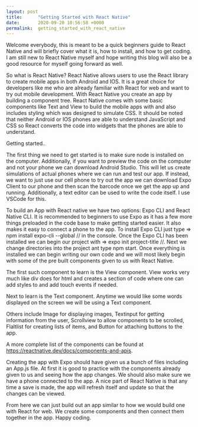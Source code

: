 ```yaml
---
layout: post
title:      "Getting Started with React Native"
date:       2020-09-20 10:56:58 +0000
permalink:  getting_started_with_react_native
---
```



Welcome everybody, this is meant to be a quick beginners guide to React Native and will briefly cover what it is, how to install, and how to get coding. I am still new to React Native myself and hope writing this blog will also be a good resource for myself going forward as well.

So what is React Native? React Native allows users to use the React library to create mobile apps in both Android and IOS. It is a great choice for developers like me who are already familiar with React for web and want to try out mobile development. With React Native you create an app by building a component tree. React Native comes with some basic components like Text and View to build the mobile apps with and also includes styling which was designed to simulate CSS. It should be noted that neither Android or IOS phones are able to understand JavaScript and CSS so React converts the code into widgets that the phones are able to understand. 

Getting started..

The first thing we need to get started is to make sure node is installed on the computer. Additionally, if you want to preview the code on the computer and not your phone we can download Android Studio. This will let us create simulations of actual phones where we can run and test our app. If instead, we want to just use our cell phone to try out the app we can download Expo Client to our phone and then scan the barcode once we get the app up and running. Additionally, a text editor can be used to write the code itself. I use VSCode for this.

To build an App with React native we have two options: Expo CLI and React Native CLI. It is recommended to beginners to use Expo as it has a few more things preloaded in the code base to make getting started easier. It also makes it easy to connect a phone to the app. To install Expo CLI just type => npm install expo-cli --global //  in the console. Once the Expo CLI has been installed we can begin our project with => expo init project-title //. Next we change directories into the project ant type npm start. Once everything is installed we can begin writing our own code and we will most likely begin with some of the pre built components given to us with React Native. 

The first such component to learn is the View component. View works very much like div does for html and creates a section of code where one can add styles to and add touch events if needed.

Next to learn is the Text component. Anytime we would like some words displayed on the screen we will be using a Text component.

Others include Image for displaying images, Textinput for getting information from the user, Scrollview to allow components to be scrolled, Flaltlist for creating lists of items, and Button for attaching buttons to the app. 

A more complete list of the components can be found at https://reactnative.dev/docs/components-and-apis.

Creating the app with Expo should have given us a bunch of files including an App.js file. At first it is good to practice with the components already given to us and seeing how the app changes. We should also make sure we have a phone connected to the app. A nice part of React Native is that any time a save is made, the app will refresh itself and update so that the changes can be viewed.

From here we can just build out an app similar to how we would build one with React for web. We create some components and then connect them together in the app. Happy coding.

